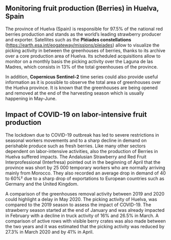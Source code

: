 ## Monitoring fruit production (Berries) in Huelva, Spain

The province of Huelva (Spain) is responsible for 97.5%  of the national red berries production and stands as the world’s leading strawberry producer and exporter. Satellites such as the **Pléiades constellations** (https://earth.esa.int/eogateway/missions/pleiades) allow to visualize the picking activity in between the greenhouses of berries, thanks to its archive over a core production area of Huelva. Its scheduled  acquisitions allow to monitor on a monthly basis the picking activity over the Laguna de las Madres, which consists in 13% of the total greenhouses of the province. 

In addition, **Copernicus Sentinel-2** time series could also provide useful information as it is possible to observe the total area of greenhouses over the Huelva province. It is known that the greenhouses are being opened and removed at the end of the harvesting season which is usually happening in May-June. 

## Impact of COVID-19 on labor-intensive fruit production 
The lockdown due to COVID-19 outbreak has led to severe restrictions in seasonal workers movements and to a sharp decline in demand on perishable produce such as fresh berries. Like many other sectors dependent on labor-intensive activities, also the production of Berries in Huelva suffered impacts. The Andalusian Strawberry and Red Fruit Interprofessional (Interfresa) pointed out in the beginning of April that the province was short by 25 000  temporary workers who are normally arriving mainly from Morocco. They also recorded an average drop in demand of 40 to 60%² due to a sharp drop of exportations to European countries such as Germany and the United Kingdom. 

A comparison of the greenhouses removal activity between 2019 and 2020 could highlight a delay in May 2020. The picking activity of Huelva, was compared to the 2019 season to assess the impact of COVID-19. The strawberry season started at the end of January and was already impacted in February with a decline in truck activity of 16% and 26.5% in March. A comparison of active rows with visible berry crates was also made between the two years and it was estimated that the picking activity was reduced by 27.3% in March 2020 and by 41% in April. 


